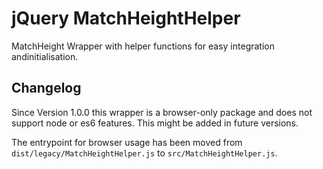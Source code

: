 # jQuery MatchHeightHelper
MatchHeight Wrapper with helper functions for easy integration andinitialisation.

## Changelog 

Since Version 1.0.0 this wrapper is a browser-only package and does not support node or es6 features. This might be added in future versions. 

The entrypoint for browser usage has been moved from `dist/legacy/MatchHeightHelper.js` to `src/MatchHeightHelper.js`.